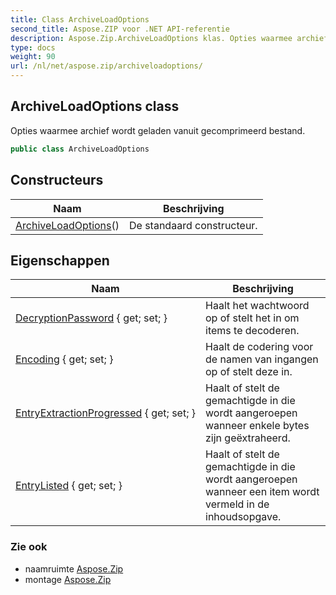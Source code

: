 ```yaml
---
title: Class ArchiveLoadOptions
second_title: Aspose.ZIP voor .NET API-referentie
description: Aspose.Zip.ArchiveLoadOptions klas. Opties waarmee archief wordt geladen vanuit gecomprimeerd bestand.
type: docs
weight: 90
url: /nl/net/aspose.zip/archiveloadoptions/
---
```

## ArchiveLoadOptions class

Opties waarmee archief wordt geladen vanuit gecomprimeerd bestand.

```csharp
public class ArchiveLoadOptions
```

## Constructeurs

| Naam | Beschrijving |
| --- | --- |
| [ArchiveLoadOptions](archiveloadoptions/)() | De standaard constructeur. |

## Eigenschappen

| Naam | Beschrijving |
| --- | --- |
| [DecryptionPassword](../../aspose.zip/archiveloadoptions/decryptionpassword/) { get; set; } | Haalt het wachtwoord op of stelt het in om items te decoderen. |
| [Encoding](../../aspose.zip/archiveloadoptions/encoding/) { get; set; } | Haalt de codering voor de namen van ingangen op of stelt deze in. |
| [EntryExtractionProgressed](../../aspose.zip/archiveloadoptions/entryextractionprogressed/) { get; set; } | Haalt of stelt de gemachtigde in die wordt aangeroepen wanneer enkele bytes zijn geëxtraheerd. |
| [EntryListed](../../aspose.zip/archiveloadoptions/entrylisted/) { get; set; } | Haalt of stelt de gemachtigde in die wordt aangeroepen wanneer een item wordt vermeld in de inhoudsopgave. |

### Zie ook

* naamruimte [Aspose.Zip](../../aspose.zip/)
* montage [Aspose.Zip](../../)


